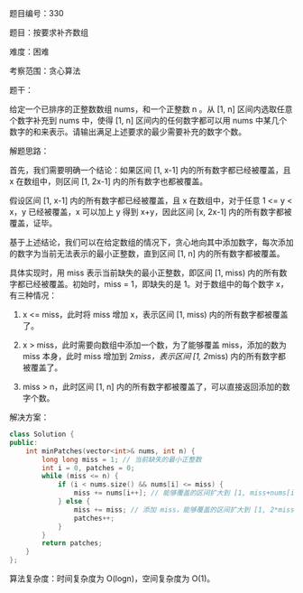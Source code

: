题目编号：330

题目：按要求补齐数组

难度：困难

考察范围：贪心算法

题干：

给定一个已排序的正整数数组 nums，和一个正整数 n 。从 [1, n] 区间内选取任意个数字补充到 nums 中，使得 [1, n] 区间内的任何数字都可以用 nums 中某几个数字的和来表示。请输出满足上述要求的最少需要补充的数字个数。

解题思路：

首先，我们需要明确一个结论：如果区间 [1, x-1] 内的所有数字都已经被覆盖，且 x 在数组中，则区间 [1, 2x-1] 内的所有数字也都被覆盖。

假设区间 [1, x-1] 内的所有数字都已经被覆盖，且 x 在数组中，对于任意 1 <= y < x，y 已经被覆盖，x 可以加上 y 得到 x+y，因此区间 [x, 2x-1] 内的所有数字都被覆盖，证毕。

基于上述结论，我们可以在给定数组的情况下，贪心地向其中添加数字，每次添加的数字为当前无法表示的最小正整数，直到区间 [1, n] 内的所有数字都被覆盖。

具体实现时，用 miss 表示当前缺失的最小正整数，即区间 [1, miss) 内的所有数字都已经被覆盖。初始时，miss = 1，即缺失的是 1。对于数组中的每个数字 x，有三种情况：

1. x <= miss，此时将 miss 增加 x，表示区间 [1, miss) 内的所有数字都被覆盖了。

2. x > miss，此时需要向数组中添加一个数，为了能够覆盖 miss，添加的数为 miss 本身，此时 miss 增加到 2*miss，表示区间 [1, 2*miss) 内的所有数字都被覆盖了。

3. miss > n，此时区间 [1, n] 内的所有数字都被覆盖了，可以直接返回添加的数字个数。

解决方案：

```cpp
class Solution {
public:
    int minPatches(vector<int>& nums, int n) {
        long long miss = 1; // 当前缺失的最小正整数
        int i = 0, patches = 0;
        while (miss <= n) {
            if (i < nums.size() && nums[i] <= miss) {
                miss += nums[i++]; // 能够覆盖的区间扩大到 [1, miss+nums[i]-1]
            } else {
                miss += miss; // 添加 miss，能够覆盖的区间扩大到 [1, 2*miss-1]
                patches++;
            }
        }
        return patches;
    }
};
```

算法复杂度：时间复杂度为 O(logn)，空间复杂度为 O(1)。